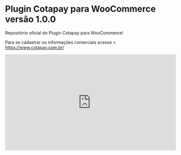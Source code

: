 # Plugin Cotapay para WooCommerce versão 1.0.0

Repositório oficial do Plugin Cotapay para WooCommerce!

Para se cadastrar ou informações comerciais acesse > https://www.cotapay.com.br/

<iframe width="560" height="315" src="https://www.youtube.com/embed/gwoW_-75mEk" title="YouTube video player" frameborder="0" allow="accelerometer; autoplay; clipboard-write; encrypted-media; gyroscope; picture-in-picture" allowfullscreen></iframe>
